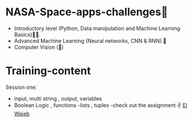 # NASA-Space-apps-challenges🌟

- Introductory level (Python, Data manipulation and Machine Learning Basics)🦿🦾.
- Advanced Machine Learning (Neural networks, CNN & RNN).🧠
- Computer Vision ()
# Training-content
Session one:
- input, multi string , output, variables 
- Boolean Logic , functions
-lists , tuples 
-check out the assignment ✌ [El Wajeb](https://github.com/ghazalaaa/NASA-Space-apps-challenges/blob/main/List_py.ipynb)
